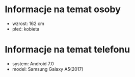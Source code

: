 # Informacje na temat osoby
- wzrost: 162 cm
- płeć: kobieta

# Informacje na temat telefonu
- system: Android 7.0
- model: Samsung Galaxy A5(2017)
